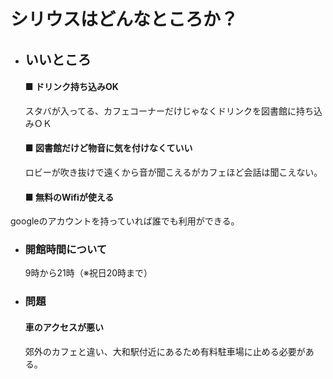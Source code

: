 # シリウスはどんなところか？

- ## いいところ
  #### ■ ドリンク持ち込みOK
   スタバが入ってる、カフェコーナーだけじゃなくドリンクを図書館に持ち込みＯＫ

   #### ■ 図書館だけど物音に気を付けなくていい
    ロビーが吹き抜けで遠くから音が聞こえるがカフェほど会話は聞こえない。

    #### ■ 無料のWifiが使える
googleのアカウントを持っていれば誰でも利用ができる。

- ### 開館時間について

  9時から21時（※祝日20時まで）

- ### 問題
   #### 車のアクセスが悪い
    郊外のカフェと違い、大和駅付近にあるため有料駐車場に止める必要がある。
